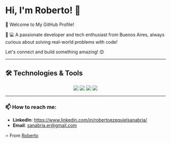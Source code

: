 # Hi, I'm Roberto! 👋 
🚀 Welcome to My GitHub Profile!

📍 💻 A passionate developer and tech enthusiast from Buenos Aires, always curious about solving real-world problems with code! 

Let's connect and build something amazing! 😊  

---

## 🛠️ Technologies & Tools

<p align="center">
  <!-- Lenguajes y Frameworks principales -->
  <img src="https://skillicons.dev/icons?i=python,java,js,php,dotnet" />
  
  <!-- Desarrollo Web & Cloud -->
  <img src="https://skillicons.dev/icons?i=html,css,bootstrap,flask,azure,firebase" />
  
  <!-- Bases de Datos y Herramientas Dev -->
  <img src="https://skillicons.dev/icons?i=mongodb,mysql,github,postman,visualstudio,androidstudio" />
  
  <!-- Otros esenciales -->
  <img src="https://skillicons.dev/icons?i=linux,figma,slack" />
</p>

---

### 📫 How to reach me:
- **LinkedIn**: https://www.linkedin.com/in/robertoezequielsanabria/
- **Email**: sanabria.er@gmail.com


⭐️ From [Roberto](https://github.com/robsanabria/robsanabria/)
